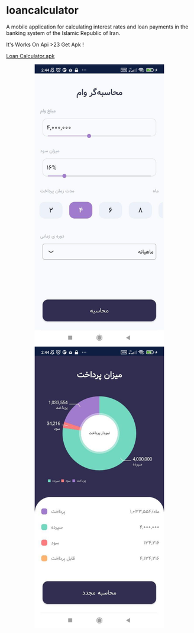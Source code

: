 # loancalculator
A mobile application for calculating interest rates and loan payments in the banking system of the Islamic Republic of Iran. 

It's Works On Api >23
Get Apk !

<a href="">Loan Calculator.apk</a>

<p align="center">
  <img src="https://github.com/MehdiMatinfar/loancalculator/raw/master/first.jpg" width="350" title="hover text">
  <img src="https://github.com/MehdiMatinfar/loancalculator/raw/master/second.jpg" width="350" alt="accessibility text">
</p>

